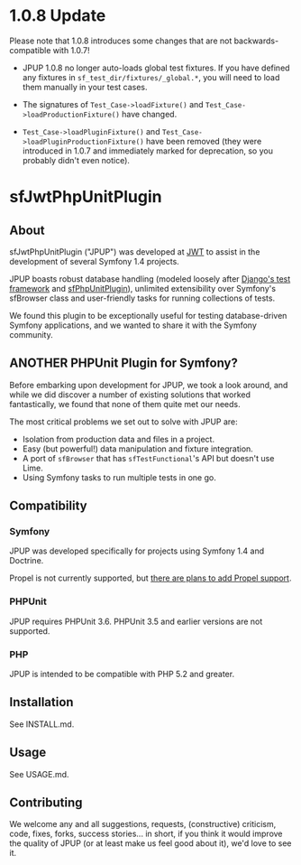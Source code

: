 # 1.0.8 Update

Please note that 1.0.8 introduces some changes that are not backwards-compatible
  with 1.0.7!

- JPUP 1.0.8 no longer auto-loads global test fixtures.  If you have defined any
  fixtures in `sf_test_dir/fixtures/_global.*`, you will need to load them
  manually in your test cases.

- The signatures of `Test_Case->loadFixture()` and
  `Test_Case->loadProductionFixture()` have changed.

- `Test_Case->loadPluginFixture()` and
  `Test_Case->loadPluginProductionFixture()` have been removed (they were
  introduced in 1.0.7 and immediately marked for deprecation, so you probably
  didn't even notice).

# sfJwtPhpUnitPlugin
## About
sfJwtPhpUnitPlugin ("JPUP") was developed at [JWT](http://jwt.com) to assist in
  the development of several Symfony 1.4 projects.

JPUP boasts robust database handling (modeled loosely after
  [Django's test framework](http://docs.djangoproject.com/en/dev/topics/testing/#s-the-test-database)
  and [sfPhpUnitPlugin](https://www.hostedredmine.com/projects/sfphpunitplugin/wiki/1013#Fixtures)),
  unlimited extensibility over Symfony's sfBrowser class and user-friendly tasks
  for running collections of tests.

We found this plugin to be exceptionally useful for testing database-driven
  Symfony applications, and we wanted to share it with the Symfony community.

## ANOTHER PHPUnit Plugin for Symfony?
Before embarking upon development for JPUP, we took a look around, and while we
  did discover a number of existing solutions that worked fantastically, we
  found that none of them quite met our needs.

The most critical problems we set out to solve with JPUP are:

- Isolation from production data and files in a project.
- Easy (but powerful!) data manipulation and fixture integration.
- A port of `sfBrowser` that has `sfTestFunctional`'s API but doesn't use Lime.
- Using Symfony tasks to run multiple tests in one go.

## Compatibility

### Symfony
JPUP was developed specifically for projects using Symfony 1.4 and Doctrine.

Propel is not currently supported, but
  [there are plans to add Propel support](https://github.com/JWT-OSS/sfJwtPhpUnitPlugin/issues/29).

### PHPUnit
JPUP requires PHPUnit 3.6.  PHPUnit 3.5 and earlier versions are not supported.

### PHP

JPUP is intended to be compatible with PHP 5.2 and greater.

## Installation
See INSTALL.md.

## Usage
See USAGE.md.

## Contributing
We welcome any and all suggestions, requests, (constructive) criticism, code,
  fixes, forks, success stories... in short, if you think it would improve the
  quality of JPUP (or at least make us feel good about it), we'd love to see it.